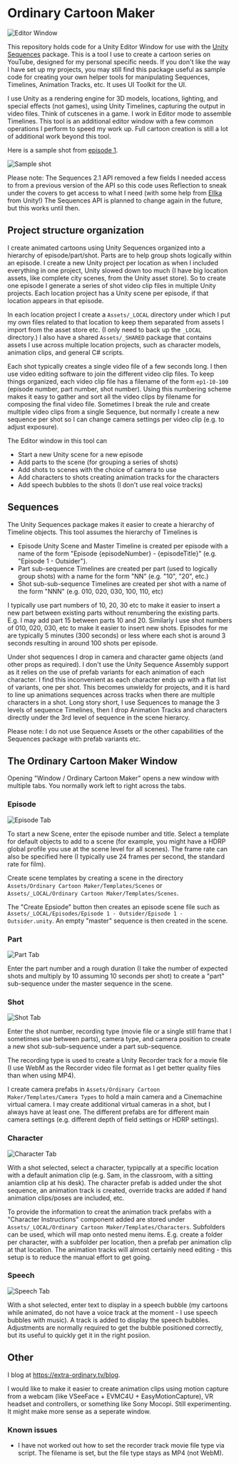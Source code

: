 # Ordinary Cartoon Maker

![Editor Window](./docs/EpisodeTab.png)

This repository holds code for a Unity Editor Window for use with the
[Unity Sequences](https://docs.unity3d.com/Packages/com.unity.sequences@2.1/manual/index.html)
package. This is a tool I use to create a cartoon series on YouTube,
designed for my personal specific needs. If you don't like the way I have set
up my projects, you may still find this package useful as sample code for
creating your own helper tools for manipulating Sequences, Timelines,
Animation Tracks, etc. It uses UI Toolkit for the UI.

I use Unity as a rendering engine for 3D models, locations, lighting, and
special effects (not games), using Unity Timelines, capturing the output in
video files. Think of cutscenes in a game. I work in Editor mode
to assemble Timelines. This tool is an additional editor window with a
few common operations I perform to speed my work up. Full cartoon creation
is still a lot of additional work beyond this tool.

Here is a sample shot from [episode 1](https://youtu.be/4DDU01Kg9Lw).

![Sample shot](./docs/EORainSampleShot.png)

Please note: The Sequences 2.1 API removed a few fields I needed access to
from a previous version of the API so this code uses Reflection to sneak
under the covers to get access to what I need (with some help from 
[Ellka](https://forum.unity.com/members/ellka.3283484/) from Unity!)
The Sequences API is planned to change again in the future, but this works
until then.

## Project structure organization

I create animated cartoons using Unity Sequences organized into a hierarchy of
episode/part/shot.  Parts are to help group shots logically within an episode.
I create a new Unity project per location as when I included everything in one
project, Unity slowed down too much (I have big location assets, like complete
city scenes, from the Unity asset store). So to create one episode I generate
a series of shot video clip files in multiple Unity projects. Each location 
project has a Unity scene per episode, if that location appears in that episode.

In each location project I create a `Assets/_LOCAL` directory under which I put
my own files related to that location to keep them separated from assets I
import from the asset store etc. (I only need to back up the `_LOCAL`
directory.) I also have a shared `Assets/_SHARED` package that contains assets
I use across multiple location projects, such as character models, 
animation clips, and general C# scripts.

Each shot typically creates a single video file of a few seconds long.
I then use video editing software to join the different video clip files.
To keep things organized, each video clip file has a filename of the form
`ep1-10-100` (episode number, part number, shot number). Using this numbering
scheme makes it easy to gather and sort all the video clips by filename
for composing the final video file.
Sometimes I break the rule and create multiple video clips from
a single Sequence, but normally I create a new sequence per shot so I can
change camera settings per video clip (e.g. to adjust exposure).

The Editor window in this tool can

* Start a new Unity scene for a new episode
* Add parts to the scene (for grouping a series of shots)
* Add shots to scenes with the choice of camera to use
* Add characters to shots creating animation tracks for the characters
* Add speech bubbles to the shots (I don't use real voice tracks)

## Sequences

The Unity Sequences package makes it easier to create a hierarchy of Timeline
objects. This tool assumes the hierarchy of Timelines is 

* Episode Unity Scene and Master Timeline is created per episode with a name of the form "Episode {episodeNumber} - {episodeTitle}" (e.g. "Episode 1 - Outsider").
* Part sub-sequence Timelines are created per part (used to logically group shots) with a name for the form "NN" (e.g. "10", "20", etc.)
* Shot sub-sub-sequence Timelines are created per shot with a name of the form "NNN" (e.g. 010, 020, 030, 100, 110, etc)

I typically use part numbers of 10, 20, 30 etc to make it easier to insert a
new part between existing parts without renumbering the existing parts.
E.g. I may add part 15 between parts 10 and 20.
Similarly I use shot numbers of 010, 020, 030, etc to make it easier to insert
new shots. Episodes for me are typically 5 minutes (300 seconds) or less where
each shot is around 3 seconds resulting in around 100 shots per episode.

Under shot sequences I drop in camera and character game objects (and other
props as required). I don't use the Unity Sequence Assembly support as it
relies on the use of prefab variants for each animation of each character. I
find this inconvenient as each character ends up with a flat list of variants,
one per shot. This becomes unwieldy for projects, and it is hard to line up
animations sequences across tracks when there are multiple characters in a
shot. Long story short, I use Sequences to manage the 3 levels of sequence
Timelines, then I drop Animation Tracks and characters directly under the 3rd
level of sequence in the scene hierarcy.

Please note: I do not use Sequence Assets or the other capabilities of the
Sequences package with prefab variants etc.

## The Ordinary Cartoon Maker Window

Opening "Window / Ordinary Cartoon Maker" opens a new window with multiple
tabs. You normally work left to right across the tabs.

### Episode

![Episode Tab](./docs/EpisodeTab.png)

To start a new Scene, enter the episode number and title. Select a template for
default objects to add to a scene (for example, you might have a HDRP global
profile you use at the scene level for all scenes). The frame rate can also be
specified here (I typically use 24 frames per second, the standard rate for
film).

Create scene templates by creating a scene in the directory `Assets/Ordinary
Cartoon Maker/Templates/Scenes` or `Assets/_LOCAL/Ordinary Cartoon
Maker/Templates/Scenes`.

The "Create Epsiode" button then creates an episode scene file such as
`Assets/_LOCAL/Episodes/Episode 1 - Outsider/Episode 1 - Outsider.unity`.
An empty "master" sequence is then created in the scene. 

### Part

![Part Tab](./docs/PartTab.png)

Enter the part number and a rough duration (I take the number of expected shots
and multiply by 10 assuming 10 seconds per shot) to create a "part"
sub-sequence under the master sequence in the scene.

### Shot

![Shot Tab](./docs/ShotTab.png)

Enter the shot number, recording type (movie file or a single still frame that
I sometimes use between parts), camera type, and camera position to create a
new shot sub-sub-sequence under a part sub-sequence.

The recording type is used to create a Unity Recorder track for a movie file (I
use WebM as the Recorder video file format as I get better quality files than
when using MP4).

I create camera prefabs in `Assets/Ordinary Cartoon Maker/Templates/Camera
Types` to hold a main camera and a Cinemachine virtual camera. I may create
additional virtual cameras in a shot, but I always have at least one. The
different prefabs are for different main camera settings (e.g. different depth
of field settings or HDRP settings).

### Character

![Character Tab](./docs/CharacterTab.png)

With a shot selected, select a character, typipcally at a specific location
with a default animation clip (e.g. Sam, in the classroom, with a sitting
aniamtion clip at his desk). The character prefab is added under the shot
sequence, an animation track is created, override tracks are added if hand
animation clips/poses are included, etc.

To provide the information to creat the animation track prefabs with a
"Character Instructions" component added are stored under
`Assets/_LOCAL/Ordinary Cartoon Maker/Templates/Characters`. Subfolders can be
used, which will map onto nested menu items. E.g. create a folder per
character, with a subfolder per location, then a prefab per animation clip at
that location. The animation tracks will almost certainly need editing - this
setup is to reduce the manual effort to get going.

### Speech

![Speech Tab](./docs/SpeechTab.png)

With a shot selected, enter text to display in a speech bubble (my cartoons
while animated, do not have a voice track at the moment - I use speech bubbles
with music). A track is added to display the speech bubbles. Adjustments are
normally required to get the bubble positioned correctly, but its useful to
quickly get it in the right posiion.

## Other

I blog at https://extra-ordinary.tv/blog.

I would like to make it easier to create animation clips using motion capture
from a webcam (like VSeeFace + EVMC4U + EasyMotionCapture), VR headset and
controllers, or something like Sony Mocopi.
Still experimenting. It might make more sense as a seperate window.

### Known issues

* I have not worked out how to set the recorder track movie file type via script. The filename is set, but the file type stays as MP4 (not WebM).

